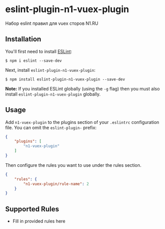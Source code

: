 # eslint-plugin-n1-vuex-plugin

Набор eslint правил для vuex сторов N1.RU

## Installation

You'll first need to install [ESLint](http://eslint.org):

```
$ npm i eslint --save-dev
```

Next, install `eslint-plugin-n1-vuex-plugin`:

```
$ npm install eslint-plugin-n1-vuex-plugin --save-dev
```

**Note:** If you installed ESLint globally (using the `-g` flag) then you must also install `eslint-plugin-n1-vuex-plugin` globally.

## Usage

Add `n1-vuex-plugin` to the plugins section of your `.eslintrc` configuration file. You can omit the `eslint-plugin-` prefix:

```json
{
    "plugins": [
        "n1-vuex-plugin"
    ]
}
```


Then configure the rules you want to use under the rules section.

```json
{
    "rules": {
        "n1-vuex-plugin/rule-name": 2
    }
}
```

## Supported Rules

* Fill in provided rules here





